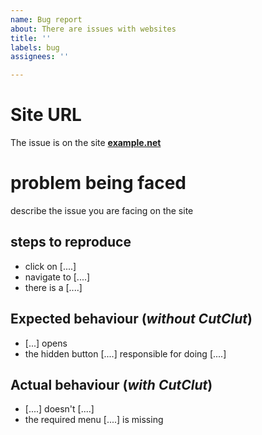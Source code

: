```yaml
---
name: Bug report
about: There are issues with websites
title: ''
labels: bug
assignees: ''

---
```


# Site URL
The issue is on the site [**example.net**](https://example.net)
 
# problem being faced
describe the issue you are facing on the site

## steps to reproduce
- click on [....]
- navigate to [....]
- there is a [....]

## Expected behaviour (*without CutClut*)
- [...] opens
- the hidden button [....] responsible for doing [....]

## Actual behaviour (*with CutClut*)
- [....] doesn't [....]
- the required menu [....] is missing

